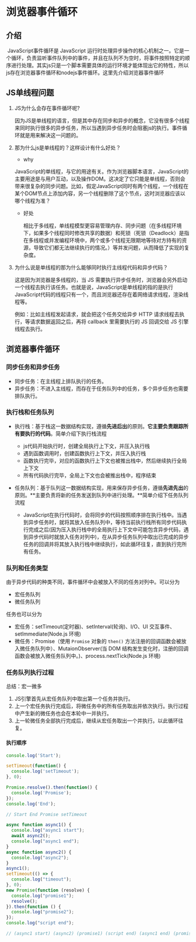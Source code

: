 # 浏览器事件循环

## 介绍

​		JavaScript事件循环是 JavaScript 运行时处理异步操作的核心机制之一。它是一个循环，负责监听事件队列中的事件，并且在队列不为空时，将事件按照特定的顺序进行处理。其实js只是一个脚本需要具体的运行环境才能体现出它的特性，所以js存在浏览器事件循环和nodejs事件循环。这里先介绍浏览器事件循环

## JS单线程问题

1. JS为什么会存在事件循环呢?	

   ​		因为JS是单线程的语言，但是其中存在同步和异步的概念，它没有很多个线程来同时执行很多的异步任务，所以当遇到异步任务时会阻塞js的执行。事件循环就是用来解决这一问题的。

2. 那为什么js是单线程的？这样设计有什么好处？

   - why

   ​		JavaScript的单线程，与它的用途有关。作为浏览器脚本语言，JavaScript的主要用途是与用户互动，以及操作DOM。这决定了它只能是单线程，否则会带来很复杂的同步问题。比如，假定JavaScript同时有两个线程，一个线程在某个DOM节点上添加内容，另一个线程删除了这个节点，这时浏览器应该以哪个线程为准？

   - 好处

     ​	相比于多线程，单线程模型更容易管理内存、同步问题（在多线程环境下，如果多个线程同时修改共享的数据）和死锁（死锁（Deadlock）是指在多线程或并发编程环境中，两个或多个线程无限期地等待对方持有的资源，导致它们都无法继续执行的情况。）等并发问题，从而降低了实现的复杂度。

3. 为什么说是单线程的那为什么能够同时执行主线程代码和异步代码？

   这是因为浏览器是多线程的，当 JS 需要执行异步任务时，浏览器会另外启动一个线程去执行该任务。也就是说，JavaScript是单线程的指的是执行JavaScript代码的线程只有一个，而且浏览器还存在着网络请求线程，渲染线程等。

   例如：比如主线程发起请求，就会把这个任务交给异步 HTTP 请求线程去执行，等请求数据返回之后，再将 callback 里需要执行的 JS 回调交给 JS 引擎线程去执行。



## 浏览器事件循环

### 同步任务和异步任务

- 同步任务：在主线程上排队执行的任务。
- 异步任务：不进入主线程，而存在于任务队列中的任务，多个异步任务也需要排队执行。

### 执行栈和任务队列

- 执行栈：基于栈这一数据结构实现，遵循**先进后出**的原则。**它主要负责跟踪所有要执行的代码**。简单介绍下执行栈流程

  - js代码开始执行时，创建全局执行上下文，并压入执行栈
  - 遇到函数调用时，创建函数执行上下文，并压入执行栈
  - 函数执行完毕，对应的函数执行上下文也被推出栈中，然后继续执行全局上下文
  - 所有代码执行完毕，全局上下文也会被推出栈中，程序结束

- 任务队列：基于队列这一数据结构实现，用来保存异步任务，遵循**先进先出**的原则。**主要负责将新的任务发送到队列中进行处理。**简单介绍下任务队列流程

  - JavaScript在执行代码时，会将同步的代码按照顺序排在执行栈中。当遇到异步任务时，就将其放入任务队列中，等待当前执行栈所有同步代码执行完成之后(因为压入执行栈中的全局执行上下文中可能包含异步代码，遇到异步代码时就放入任务对列中)，在从异步任务队列中取出已完成的异步任务的回调并将其放入执行栈中继续执行，如此循环往复，直到执行完所有任务。

  

### 队列和任务类型

由于异步代码的种类不同，事件循环中会被放入不同的任务对列中。可以分为

- 宏任务队列
- 微任务队列

任务也可以分为

- 宏任务：setTimeout(定时器)、setInterval(轮询)、I/O、UI 交互事件、setImmediate(Node.js 环境)
- 微任务：Promise（使用 `Promise` 对象的 `then()` 方法注册的回调函数会被放入微任务队列中）、MutaionObserver(当 DOM 结构发生变化时，注册的回调函数会被放入微任务队列中。)、process.nextTick(Node.js 环境)

### 任务队列执行过程

总结：宏一微多

1. JS引擎首先从宏任务队列中取出第一个任务并执行。
2. 上一个宏任务执行完成后，将微任务中的所有任务取出并依次执行。执行过程中产生新的微任务也会在本轮中一并执行。
3. 上一轮微任务全部执行完成后，继续从宏任务取出一个并执行。以此循环往复。

#### 执行顺序

```js
console.log('Start');

setTimeout(function() {
  console.log('setTimeout');
}, 0);

Promise.resolve().then(function() {
  console.log('Promise');
});
console.log('End');

// Start End Promise setTimeout

async function async1() {
  console.log("async1 start");
  await async2();
  console.log("async1 end");
}
async function async2() {
  console.log("async2");
}
async1();
setTimeout(() => {
  console.log("timeout");
}, 0);
new Promise(function (resolve) {
  console.log("promise1");
  resolve();
}).then(function () {
  console.log("promise2");
});
console.log("script end");

// (async1 start) (async2) (promise1) (script end) (async1 end) (promise2) (timeout)
```
